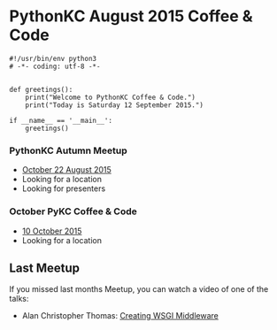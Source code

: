 # PythonKC August 2015 Coffee & Code

```{python}
#!/usr/bin/env python3
# -*- coding: utf-8 -*-


def greetings():
    print("Welcome to PythonKC Coffee & Code.")
    print("Today is Saturday 12 September 2015.")

if __name__ == '__main__':
    greetings()
```

### PythonKC Autumn Meetup

* [October 22 August 2015][autumn]
* Looking for a location
* Looking for presenters


### October PyKC Coffee & Code

* [10 October 2015][octcc]
* Looking for a location


## Last Meetup

If you missed last months Meetup, you can watch a video of one of the talks:

* Alan Christopher Thomas: [Creating WSGI Middleware][act]


[octcc]: http://www.meetup.com/pythonkc/events/rdwqhlytnbnb/ "PythonKC Coffee & Code"
[autumn]: http://www.meetup.com/pythonkc/events/222628996/ "PythonKC Autumn Meetup"
[act]: https://www.youtube.com/watch?v=afnDANxsaYo "Creating WSGI Middleware"
